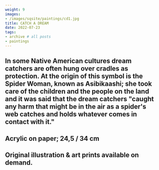 ```yaml
---
weight: 9
images:
- /images/sqsite/paintings/cd1.jpg
title: CATCH A DREAM
date: 2022-07-23
tags:
- archive # all posts
- paintings
---
```



## **In some Native American cultures  dream catchers are often hung over cradles as protection. At the origin of this symbol is the Spider Woman, known as Asibikaashi; she took care of the children and the people on the land and it was said that the dream catchers "caught any harm that might be in the air as a spider's web catches and holds whatever comes in contact with it."** ##

## **Acrylic on paper; 24,5 / 34 cm** ##

## **Original illustration & art prints available on demand.** ##

